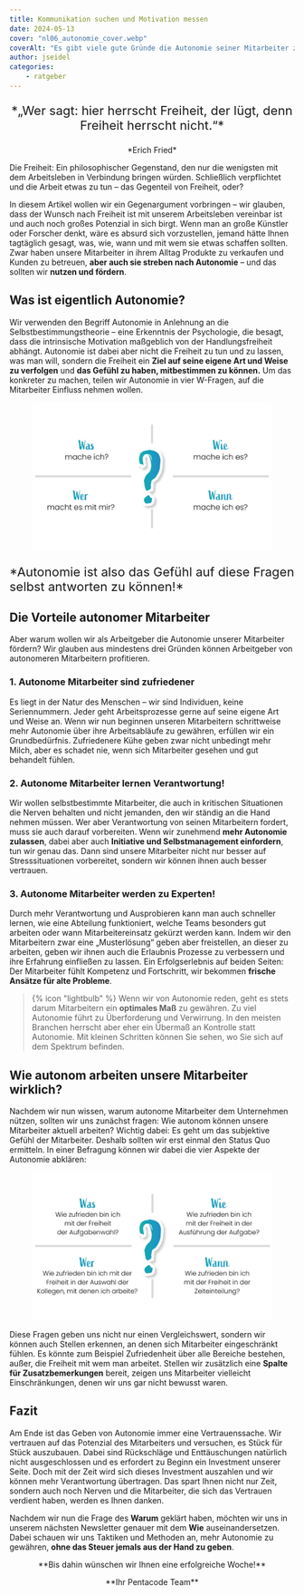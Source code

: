 ```yaml
---
title: Kommunikation suchen und Motivation messen
date: 2024-05-13
cover: "nl06_autonomie_cover.webp"
coverAlt: "Es gibt viele gute Gründe die Autonomie seiner Mitarbeiter zu fördern."
author: jseidel
categories:
    - ratgeber
---
```


<p style="text-align: center; font-size: 22px;"> *„Wer sagt: hier herrscht Freiheit, der lügt,
denn Freiheit herrscht nicht.“*  </p>

<p style="text-align: center"> *Erich Fried*  </p>

Die Freiheit: Ein philosophischer Gegenstand, den nur die wenigsten mit dem Arbeitsleben in Verbindung bringen würden. Schließlich verpflichtet und die Arbeit etwas zu tun – das Gegenteil von Freiheit, oder?

In diesem Artikel wollen wir ein Gegenargument vorbringen – wir glauben, dass der Wunsch nach Freiheit ist mit unserem Arbeitsleben vereinbar ist und auch noch großes Potenzial in sich birgt. Wenn man an große Künstler oder Forscher denkt, wäre es absurd sich vorzustellen, jemand hätte Ihnen tagtäglich gesagt, was, wie, wann und mit wem sie etwas schaffen sollten. Zwar haben unsere Mitarbeiter in ihrem Alltag Produkte zu verkaufen und Kunden zu betreuen, **aber auch sie streben nach Autonomie** – und das sollten wir **nutzen und fördern**.

## Was ist eigentlich Autonomie?

Wir verwenden den Begriff Autonomie in Anlehnung an die Selbstbestimmungstheorie – eine Erkenntnis der Psychologie, die besagt, dass die intrinsische Motivation maßgeblich von der Handlungsfreiheit abhängt. Autonomie ist dabei aber nicht die Freiheit zu tun und zu lassen, was man will, sondern die Freiheit ein **Ziel auf seine eigene Art und Weise zu verfolgen** und **das Gefühl zu haben, mitbestimmen zu können.** Um das konkreter zu machen, teilen wir Autonomie in vier W-Fragen, auf die Mitarbeiter Einfluss nehmen wollen.

<figure>
<img src="nl06_autonomie.webp" alt="Die vier W-Fragen der Autonomie: Was mache ich? Wie mache ich es?Wer macht es mit mir? Wann mache ich es?" style="width: 700px" />
</figure>

<p style="font-size: 22px;"> *Autonomie ist also das Gefühl auf diese Fragen selbst antworten zu können!* </p>

## Die Vorteile autonomer Mitarbeiter

Aber warum wollen wir als Arbeitgeber die Autonomie unserer Mitarbeiter fördern? Wir glauben aus mindestens drei Gründen können Arbeitgeber von autonomeren Mitarbeitern profitieren.

### 1. Autonome Mitarbeiter sind zufriedener

Es liegt in der Natur des Menschen – wir sind Individuen, keine Seriennummern. Jeder geht Arbeitsprozesse gerne auf seine eigene Art und Weise an. Wenn wir nun beginnen unseren Mitarbeitern schrittweise mehr Autonomie über ihre Arbeitsabläufe zu gewähren, erfüllen wir ein Grundbedürfnis. Zufriedenere Kühe geben zwar nicht unbedingt mehr Milch, aber es schadet nie, wenn sich Mitarbeiter gesehen und gut behandelt fühlen.

### 2. Autonome Mitarbeiter lernen Verantwortung!

Wir wollen selbstbestimmte Mitarbeiter, die auch in kritischen Situationen die Nerven behalten und nicht jemanden, den wir ständig an die Hand nehmen müssen. Wer aber Verantwortung von seinen Mitarbeitern fordert, muss sie auch darauf vorbereiten. Wenn wir zunehmend **mehr Autonomie zulassen**, dabei aber auch **Initiative und Selbstmanagement einfordern**, tun wir genau das. Dann sind unsere Mitarbeiter nicht nur besser auf Stresssituationen vorbereitet, sondern wir können ihnen auch besser vertrauen.

### 3. Autonome Mitarbeiter werden zu Experten!

Durch mehr Verantwortung und Ausprobieren kann man auch schneller lernen, wie eine Abteilung funktioniert, welche Teams besonders gut arbeiten oder wann Mitarbeitereinsatz gekürzt werden kann. Indem wir den Mitarbeitern zwar eine „Musterlösung“ geben aber freistellen, an dieser zu arbeiten, geben wir ihnen auch die Erlaubnis Prozesse zu verbessern und ihre Erfahrung einfließen zu lassen. Ein Erfolgserlebnis auf beiden Seiten: Der Mitarbeiter fühlt Kompetenz und Fortschritt, wir bekommen **frische Ansätze für alte Probleme**.

> {% icon "lightbulb" %} Wenn wir von Autonomie reden, geht es stets darum Mitarbeitern ein **optimales Maß** zu gewähren. Zu viel Autonomie führt zu Überforderung und Verwirrung. In den meisten Branchen herrscht aber eher ein Übermaß an Kontrolle statt Autonomie. Mit kleinen Schritten können Sie sehen, wo Sie sich auf dem Spektrum befinden.

## Wie autonom arbeiten unsere Mitarbeiter wirklich?

Nachdem wir nun wissen, warum autonome Mitarbeiter dem Unternehmen nützen, sollten wir uns zunächst fragen: Wie autonom können unsere Mitarbeiter aktuell arbeiten? Wichtig dabei: Es geht um das subjektive Gefühl der Mitarbeiter. Deshalb sollten wir erst einmal den Status Quo ermitteln. In einer Befragung können wir dabei die vier Aspekte der Autonomie abklären:

<figure>
<img src="nl06_autonomie_2.webp" alt="Wie zufrieden bin ich mit der Aufgabenwahl? Wie zufrieden bin ich mit der Freiheit in der Ausführung? Wie zufrieden bin ich mit der Freiheit bei der Wahl der Kollegen? Wie zufrieden bin ich mit der Freiheit in der Zeiteinteilung?" style="width: 700px" />
</figure>

Diese Fragen geben uns nicht nur einen Vergleichswert, sondern wir können auch Stellen erkennen, an denen sich Mitarbeiter eingeschränkt fühlen.
Es könnte zum Beispiel Zufriedenheit über alle Bereiche bestehen, außer, die Freiheit mit wem man arbeitet. Stellen wir zusätzlich eine **Spalte für Zusatzbemerkungen** bereit, zeigen uns Mitarbeiter vielleicht Einschränkungen, denen wir uns gar nicht bewusst waren.

## Fazit

Am Ende ist das Geben von Autonomie immer eine Vertrauenssache. Wir vertrauen auf das Potenzial des Mitarbeiters und versuchen, es Stück für Stück auszubauen. Dabei sind Rückschläge und Enttäuschungen natürlich nicht ausgeschlossen und es erfordert zu Beginn ein Investment unserer Seite. Doch mit der Zeit wird sich dieses Investment auszahlen und wir können mehr Verantwortung übertragen. Das spart Ihnen nicht nur Zeit, sondern auch noch Nerven und die Mitarbeiter, die sich das Vertrauen verdient haben, werden es Ihnen danken.

Nachdem wir nun die Frage des **Warum** geklärt haben, möchten wir uns in unserem nächsten Newsletter genauer mit dem **Wie** auseinandersetzen. Dabei schauen wir uns Taktiken und Methoden an, mehr Autonomie zu gewähren, **ohne das Steuer jemals aus der Hand zu geben**.

<p style="text-align: center"> **Bis dahin wünschen wir Ihnen eine erfolgreiche Woche!** </p>

<p style="text-align: center"> **Ihr Pentacode Team** </p>
